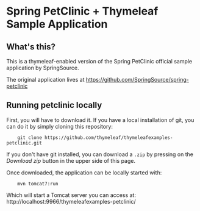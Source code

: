 # Spring PetClinic + Thymeleaf Sample Application

## What's this?
This is a thymeleaf-enabled version of the Spring PetClinic official
sample application by SpringSource.

The original application lives at https://github.com/SpringSource/spring-petclinic

## Running petclinic locally

First, you will have to download it. If you have a local installation of git, you can
do it by simply cloning this repository:

```
	git clone https://github.com/thymeleaf/thymeleafexamples-petclinic.git
```

If you don't have git installed, you can download a `.zip` by pressing on the 
*Download zip* button in the upper side of this page.

Once downloaded, the application can be locally started with:

```
	mvn tomcat7:run
```

Which will start a Tomcat server you can access at: http://localhost:9966/thymeleafexamples-petclinic/
